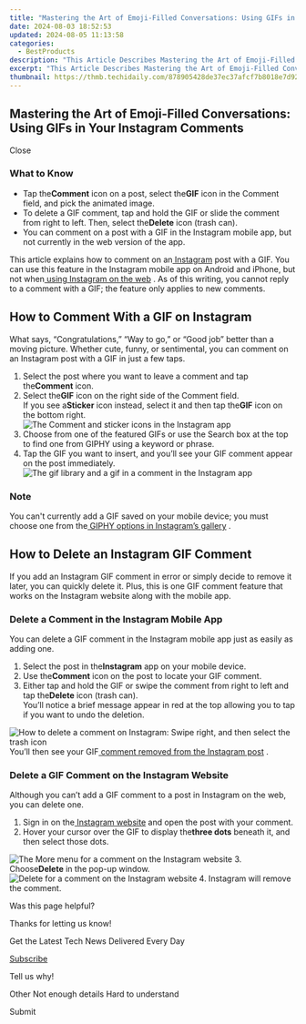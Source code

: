 ```yaml
---
title: "Mastering the Art of Emoji-Filled Conversations: Using GIFs in Your Instagram Comments"
date: 2024-08-03 18:52:53
updated: 2024-08-05 11:13:58
categories:
  - BestProducts
description: "This Article Describes Mastering the Art of Emoji-Filled Conversations: Using GIFs in Your Instagram Comments"
excerpt: "This Article Describes Mastering the Art of Emoji-Filled Conversations: Using GIFs in Your Instagram Comments"
thumbnail: https://thmb.techidaily.com/878905428de37ec37afcf7b8018e7d924bf2c1ca322a8100dfaafbd0ac4bcb97.jpg
---
```


## Mastering the Art of Emoji-Filled Conversations: Using GIFs in Your Instagram Comments

Close 

###  What to Know

* Tap the**Comment** icon on a post, select the**GIF** icon in the Comment field, and pick the animated image.
* To delete a GIF comment, tap and hold the GIF or slide the comment from right to left. Then, select the**Delete** icon (trash can).
* You can comment on a post with a GIF in the Instagram mobile app, but not currently in the web version of the app.

 This article explains how to comment on an[ Instagram](https://www.lifewire.com/what-is-instagram-3486316) post with a GIF. You can use this feature in the Instagram mobile app on Android and iPhone, but not when[ using Instagram on the web](https://www.lifewire.com/how-to-view-instagram-3486314) . As of this writing, you cannot reply to a comment with a GIF; the feature only applies to new comments.  

##  How to Comment With a GIF on Instagram 

 What says, “Congratulations,” “Way to go,” or “Good job” better than a moving picture. Whether cute, funny, or sentimental, you can comment on an Instagram post with a GIF in just a few taps.  

1. Select the post where you want to leave a comment and tap the**Comment** icon.
2. Select the**GIF** icon on the right side of the Comment field.  
 If you see a**Sticker** icon instead, select it and then tap the**GIF** icon on the bottom right.  
![The Comment and sticker icons in the Instagram app](https://www.lifewire.com/thmb/67Z3T_6VYIhZJocapOOIHOAssHM=/1500x0/filters:no_upscale():max_bytes(150000):strip_icc():format(webp)/Comment-and-sticker-on-Instagram-6b398ad413524bbaa4ba30391aee5220.jpg)
3. Choose from one of the featured GIFs or use the Search box at the top to find one from GIPHY using a keyword or phrase.
4. Tap the GIF you want to insert, and you’ll see your GIF comment appear on the post immediately.  
![The gif library and a gif in a comment in the Instagram app](https://www.lifewire.com/thmb/ZmppzWtwHo2WQM1DUjWAirEeQiQ=/1500x0/filters:no_upscale():max_bytes(150000):strip_icc():format(webp)/Gifs-on-Instagram-04e4bfd906554177a52f34c5d5069735.jpg)  
###  Note  
 You can't currently add a GIF saved on your mobile device; you must choose one from the[ GIPHY options in Instagram’s gallery](https://www.lifewire.com/instagram-teams-up-with-giphy-for-gif-comments-expands-reels-editing-tools-7499412) .[  ](https://www.lifewire.com/instagram-teams-up-with-giphy-for-gif-comments-expands-reels-editing-tools-7499412)

##  How to Delete an Instagram GIF Comment 

 If you add an Instagram GIF comment in error or simply decide to remove it later, you can quickly delete it. Plus, this is one GIF comment feature that works on the Instagram website along with the mobile app.  
  
###  Delete a Comment in the Instagram Mobile App 

 You can delete a GIF comment in the Instagram mobile app just as easily as adding one.  

1. Select the post in the**Instagram** app on your mobile device.
2. Use the**Comment** icon on the post to locate your GIF comment.
3. Either tap and hold the GIF or swipe the comment from right to left and tap the**Delete** icon (trash can).  
 You’ll notice a brief message appear in red at the top allowing you to tap if you want to undo the deletion.  
    
![How to delete a comment on Instagram: Swipe right, and then select the trash icon](https://www.lifewire.com/thmb/ENOZ_aQ6CEludACtAclksJnUCnY=/1500x0/filters:no_upscale():max_bytes(150000):strip_icc():format(webp)/Delete-comment-on-Instagram-de663b5d6d1a4ed38fbf3c7117211131.jpg)  
 You’ll then see your GIF[ comment removed from the Instagram post](https://www.lifewire.com/delete-comment-on-instagram-5081678) .[  ](https://www.lifewire.com/delete-comment-on-instagram-5081678)

###  Delete a GIF Comment on the Instagram Website 

 Although you can’t add a GIF comment to a post in Instagram on the web, you can delete one.

1. Sign in on the[ Instagram website](https://www.instagram.com/) and open the post with your comment.[  ](https://www.instagram.com/)
2. Hover your cursor over the GIF to display the**three dots** beneath it, and then select those dots.  
    
![The More menu for a comment on the Instagram website](https://www.lifewire.com/thmb/VlyTu7rrk3516zSqK4yCIpTvxnE=/1500x0/filters:no_upscale():max_bytes(150000):strip_icc():format(webp)/More-menu-instagram-web-1dac3b7629e74feea582d2d4cfe6f544.jpg)
3. Choose**Delete** in the pop-up window.  
![Delete for a comment on the Instagram website](https://www.lifewire.com/thmb/LHg2H2xTUZZMDJdzfhotE96jZYk=/1500x0/filters:no_upscale():max_bytes(150000):strip_icc():format(webp)/GIF-Comment-Delete-Instagram-Web-8635408-706240a77bf8471cb92de1db9c3d3881.jpg)
4. Instagram will remove the comment.

Was this page helpful?

Thanks for letting us know!

 Get the Latest Tech News Delivered Every Day

[ Subscribe ](https://www.lifewire.com/#) 

Tell us why!

 Other  Not enough details  Hard to understand 

 Submit 

<ins class="adsbygoogle"
     style="display:block"
     data-ad-format="autorelaxed"
     data-ad-client="ca-pub-7571918770474297"
     data-ad-slot="1223367746"></ins>



<ins class="adsbygoogle"
     style="display:block"
     data-ad-client="ca-pub-7571918770474297"
     data-ad-slot="8358498916"
     data-ad-format="auto"
     data-full-width-responsive="true"></ins>
